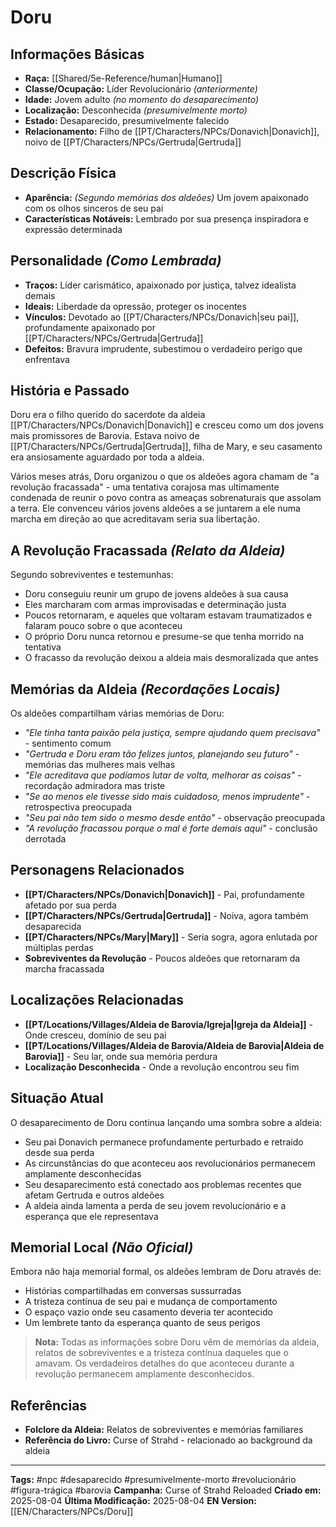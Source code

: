 # Doru

## Informações Básicas
- **Raça:** [[Shared/5e-Reference/human|Humano]]
- **Classe/Ocupação:** Líder Revolucionário *(anteriormente)*
- **Idade:** Jovem adulto *(no momento do desaparecimento)*
- **Localização:** Desconhecida *(presumivelmente morto)*
- **Estado:** Desaparecido, presumivelmente falecido
- **Relacionamento:** Filho de [[PT/Characters/NPCs/Donavich|Donavich]], noivo de [[PT/Characters/NPCs/Gertruda|Gertruda]]

## Descrição Física
- **Aparência:** *(Segundo memórias dos aldeões)* Um jovem apaixonado com os olhos sinceros de seu pai
- **Características Notáveis:** Lembrado por sua presença inspiradora e expressão determinada

## Personalidade *(Como Lembrada)*
- **Traços:** Líder carismático, apaixonado por justiça, talvez idealista demais
- **Ideais:** Liberdade da opressão, proteger os inocentes
- **Vínculos:** Devotado ao [[PT/Characters/NPCs/Donavich|seu pai]], profundamente apaixonado por [[PT/Characters/NPCs/Gertruda|Gertruda]]
- **Defeitos:** Bravura imprudente, subestimou o verdadeiro perigo que enfrentava

## História e Passado
Doru era o filho querido do sacerdote da aldeia [[PT/Characters/NPCs/Donavich|Donavich]] e cresceu como um dos jovens mais promissores de Barovia. Estava noivo de [[PT/Characters/NPCs/Gertruda|Gertruda]], filha de Mary, e seu casamento era ansiosamente aguardado por toda a aldeia.

Vários meses atrás, Doru organizou o que os aldeões agora chamam de "a revolução fracassada" - uma tentativa corajosa mas ultimamente condenada de reunir o povo contra as ameaças sobrenaturais que assolam a terra. Ele convenceu vários jovens aldeões a se juntarem a ele numa marcha em direção ao que acreditavam seria sua libertação.

## A Revolução Fracassada *(Relato da Aldeia)*
Segundo sobreviventes e testemunhas:
- Doru conseguiu reunir um grupo de jovens aldeões à sua causa
- Eles marcharam com armas improvisadas e determinação justa
- Poucos retornaram, e aqueles que voltaram estavam traumatizados e falaram pouco sobre o que aconteceu
- O próprio Doru nunca retornou e presume-se que tenha morrido na tentativa
- O fracasso da revolução deixou a aldeia mais desmoralizada que antes

## Memórias da Aldeia *(Recordações Locais)*
Os aldeões compartilham várias memórias de Doru:

- *"Ele tinha tanta paixão pela justiça, sempre ajudando quem precisava"* - sentimento comum
- *"Gertruda e Doru eram tão felizes juntos, planejando seu futuro"* - memórias das mulheres mais velhas
- *"Ele acreditava que podíamos lutar de volta, melhorar as coisas"* - recordação admiradora mas triste
- *"Se ao menos ele tivesse sido mais cuidadoso, menos imprudente"* - retrospectiva preocupada
- *"Seu pai não tem sido o mesmo desde então"* - observação preocupada
- *"A revolução fracassou porque o mal é forte demais aqui"* - conclusão derrotada

## Personagens Relacionados
- **[[PT/Characters/NPCs/Donavich|Donavich]]** - Pai, profundamente afetado por sua perda
- **[[PT/Characters/NPCs/Gertruda|Gertruda]]** - Noiva, agora também desaparecida
- **[[PT/Characters/NPCs/Mary|Mary]]** - Seria sogra, agora enlutada por múltiplas perdas
- **Sobreviventes da Revolução** - Poucos aldeões que retornaram da marcha fracassada

## Localizações Relacionadas
- **[[PT/Locations/Villages/Aldeia de Barovia/Igreja|Igreja da Aldeia]]** - Onde cresceu, domínio de seu pai
- **[[PT/Locations/Villages/Aldeia de Barovia/Aldeia de Barovia|Aldeia de Barovia]]** - Seu lar, onde sua memória perdura
- **Localização Desconhecida** - Onde a revolução encontrou seu fim

## Situação Atual
O desaparecimento de Doru continua lançando uma sombra sobre a aldeia:
- Seu pai Donavich permanece profundamente perturbado e retraído desde sua perda
- As circunstâncias do que aconteceu aos revolucionários permanecem amplamente desconhecidas
- Seu desaparecimento está conectado aos problemas recentes que afetam Gertruda e outros aldeões
- A aldeia ainda lamenta a perda de seu jovem revolucionário e a esperança que ele representava

## Memorial Local *(Não Oficial)*
Embora não haja memorial formal, os aldeões lembram de Doru através de:
- Histórias compartilhadas em conversas sussurradas
- A tristeza contínua de seu pai e mudança de comportamento
- O espaço vazio onde seu casamento deveria ter acontecido
- Um lembrete tanto da esperança quanto de seus perigos

> **Nota:** Todas as informações sobre Doru vêm de memórias da aldeia, relatos de sobreviventes e a tristeza contínua daqueles que o amavam. Os verdadeiros detalhes do que aconteceu durante a revolução permanecem amplamente desconhecidos.

## Referências
- **Folclore da Aldeia:** Relatos de sobreviventes e memórias familiares
- **Referência do Livro:** Curse of Strahd - relacionado ao background da aldeia

---
**Tags:** #npc #desaparecido #presumivelmente-morto #revolucionário #figura-trágica #barovia
**Campanha:** Curse of Strahd Reloaded
**Criado em:** 2025-08-04
**Última Modificação:** 2025-08-04
**EN Version:** [[EN/Characters/NPCs/Doru]]